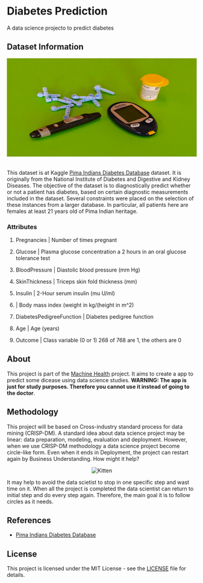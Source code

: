 # Diabetes Prediction

A data science projecto to predict diabetes

## Dataset Information

<div align='center'>
    <img src='images/diabetes-image.jpg' width='100%' height='260px'>
</div>

<br>

This dataset is at Kaggle [Pima Indians Diabetes Database]() dataset. It is originally from the National Institute of Diabetes and Digestive and Kidney Diseases. The objective of the dataset is to diagnostically predict whether or not a patient has diabetes, based on certain diagnostic measurements included in the dataset. Several constraints were placed on the selection of these instances from a larger database. In particular, all patients here are females at least 21 years old of Pima Indian heritage.

### Attributes

1. Pregnancies | Number of times pregnant

1. Glucose | Plasma glucose concentration a 2 hours in an oral glucose tolerance test

1. BloodPressure | Diastolic blood pressure (mm Hg)

1. SkinThickness | Triceps skin fold thickness (mm)

1. Insulin | 2-Hour serum insulin (mu U/ml)

1. | Body mass index (weight in kg/(height in m^2)

1. DiabetesPedigreeFunction | Diabetes pedigree function

1. Age | Age (years)

1. Outcome | Class variable (0 or 1) 268 of 768 are 1, the others are 0

## About

This project is part of the [Machine Health](https://github.com/lmaoclost/Machine-Health) project. It aims to create a app to predict some dicease using data science studies. **WARNING: The app is just for study purposes. Therefore you cannot use it instead of going to the doctor**. 

## Methodology

This project will be based on Cross-industry standard process for data mining (CRISP-DM). A standard idea about data science project may be linear: data preparation, modeling, evaluation and deployment. However, when we use CRISP-DM methodology a data science project become circle-like form. Even when it ends in Deployment, the project can restart again by Business Understanding. How might it help?

<p align="center">
    <img src="https://upload.wikimedia.org/wikipedia/commons/b/b9/CRISP-DM_Process_Diagram.png" alt="Kitten" title="A cute kitten" width="430" height="430" />
</p>

It may help to avoid the data scietist to stop in one specific step and wast time on it. When all the project is completed the data scientist can return to initial step and do every step again. Therefore, the main goal it is to follow circles as it needs.

<!--
### Pipeline

* Opening

* Data Descriptions

* Feature Engineering

* Data Exploration

* Filtering Variables

* Exploratory Data Analysis

* Data Preparation

* Feature Selection

* Machine Learning Modeling

* Hyperparameter Fine Tuning

* Traduction and Error's Interpretation

* Deploy
-->

## References

* [Pima Indians Diabetes Database](https://www.kaggle.com/uciml/pima-indians-diabetes-database)

## License

This project is licensed under the MIT License - see the [LICENSE](LICENSE) file for details.